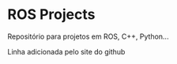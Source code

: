 # ROS Projects
 Repositório para projetos em ROS, C++, Python...
 
 Linha adicionada pelo site do github
